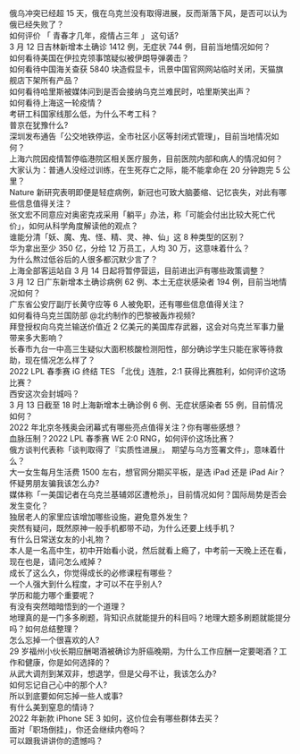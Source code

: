 俄乌冲突已经超 15 天，俄在乌克兰没有取得进展，反而渐落下风，是否可以认为俄已经失败了？  
如何评价 「 青春才几年，疫情占三年 」 这句话?  
3 月 12 日吉林新增本土确诊 1412 例，无症状 744 例，目前当地情况如何？  
如何看待美国在伊拉克领事馆疑似被伊朗导弹袭击？  
如何看待中国海关查获 5840 块造假显卡，讯景中国官网网站临时关闭，天猫旗舰店下架所有产品？  
如何看待哈里斯被媒体问到是否会接纳乌克兰难民时，哈里斯笑出声？  
如何看待上海这一轮疫情？  
考研工科国家线那么低，为什么不考工科？  
普京在犹豫什么?  
深圳发布通告「公交地铁停运，全市社区小区等封闭式管理」，目前当地情况如何？  
上海六院因疫情暂停临港院区相关医疗服务，目前医院内部和病人的情况如何？  
大家认为：普通人没经过训练，在生死存亡之际，能不能拿命在 20 分钟跑完 5 公里？  
Nature 新研究表明即便是轻症病例，新冠也可致大脑萎缩、记忆丧失，对此有哪些信息值得关注？  
张文宏不同意应对奥密克戎采用「躺平」办法，称「可能会付出比较大死亡代价」，如何从科学角度解读他的观点？  
谁能分清「妖、魔、鬼、怪、精、灵、神、仙」这 8 种类型的区别？  
华为拿出至少 350 亿，分给 12 万员工，人均 30 万，这意味着什么？  
为什么熬过低谷后的人很多都沉默少言了？  
上海全部客运站自 3 月 14 日起将暂停营运，目前进出沪有哪些政策调整？  
3 月 12 日广东新增本土确诊病例 62 例、本土无症状感染者 194 例，目前当地情况如何？  
广东省公安厅副厅长黄守应等 6 人被免职，还有哪些信息值得关注？  
如何看待乌克兰国防部 @北约制作的巴黎被轰炸视频?  
拜登授权向乌克兰输送价值近 2 亿美元的美国库存武器，这会对乌克兰军事力量带来多大影响？  
长春市九台一中高三生疑似大面积核酸检测阳性，部分确诊学生只能在家等待救助，现在情况怎么样了？  
2022 LPL 春季赛 iG 终结 TES 「北伐」连胜，2:1 获得比赛胜利，如何评价这场比赛？  
西安这次会封城吗？  
3 月 13 日截至 18 时上海新增本土确诊例 6 例、无症状感染者 55 例，目前情况如何？  
2022 年北京冬残奥会闭幕式有哪些亮点值得关注？你有哪些感想？  
血脉压制？2022 LPL 春季赛 WE 2:0 RNG，如何评价这场比赛？  
俄方谈判代表称「谈判取得了『实质性进展』， 期望与乌方签署文件」，意味着什么？  
大一女生每月生活费 1500 左右，想官网分期买平板，是选 iPad 还是 iPad Air？  
怀疑男朋友骗我该怎么办?  
媒体称「一美国记者在乌克兰基辅郊区遭枪杀」，目前情况如何？国际局势是否会发生变化？  
独居老人的家里应该增加哪些设施，避免意外发生？  
突然有疑问，既然原神一般手机都带不动，为什么还要上线手机？  
有什么日常送女友的小礼物？  
本人是一名高中生，初中开始看小说，然后就看上瘾了，中考前一天晚上还在看，现在也是，请问怎么戒掉？  
成长了这么久，你觉得成长的必修课程有哪些？  
一个人强大到什么程度，才可以不在乎别人?  
学历和能力哪个重要呢？  
有没有突然暗暗悟到的一个道理？  
地理真的是一门多多刷题，背知识点就能提升的科目吗？地理大题多刷题就能提分吗？如何总结整理？  
怎么忘掉一个很喜欢的人?  
29 岁福州小伙长期应酬喝酒被确诊为肝癌晚期，为什么工作应酬一定要喝酒？工作和健康，你是如何选择的？  
从武大调剂到某双非，想退学，但是父母不让，我该怎么办?  
如何忘记自己心中的那个人?  
所以到底要如何忘掉一些人或事?  
有什么美到窒息的情诗？  
2022 年新款 iPhone SE 3 如何，这价位会有哪些群体去买？  
面对「职场倒挂」，你还会继续内卷吗？  
可以跟我讲讲你的遗憾吗？  
